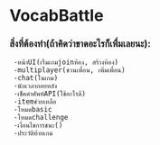 # VocabBattle
### สิ่งที่ต้องทำ(ถ้าคิดว่าขาดอะไรก็เพื่มเลยนะ):
   ```
    -หน้าUI(เรื่มเกมjoinห้อง, สร้างห้อง)
    -multiplayer(ชวนเพื่อน, เพิ่มเพื่อน)
    -chat(ในเกม)
    -นับเวลาถอยหลัง
    -เช็คคำศัพท์API(ใช้อะไรดี)
    -itemช่วยเหลือ
    -โหมดbasic
    -โหมดchallenge
    -เงื่อนไขการชนะ()
    -ประวัติท้ายเกม
 

